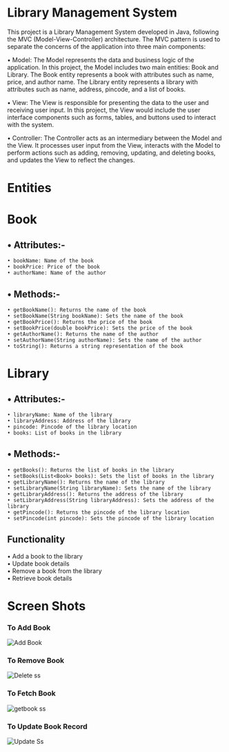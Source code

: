 # Library Management System
This project is a Library Management System developed in Java, following the MVC (Model-View-Controller) architecture. The MVC pattern is used to separate the concerns of the application into three main components:

• Model: The Model represents the data and business logic of the application. In this project, the Model includes two main entities: Book and Library. The Book entity represents a book with attributes such as name, price, and author name. The Library entity represents a library with attributes such as name, address, pincode, and a list of books.

• View: The View is responsible for presenting the data to the user and receiving user input. In this project, the View would include the user interface components such as forms, tables, and buttons used to interact with the system.

• Controller: The Controller acts as an intermediary between the Model and the View. It processes user input from the View, interacts with the Model to perform actions such as adding, removing, updating, and deleting books, and updates the View to reflect the changes.

# Entities
# Book
## • Attributes:-     
    • bookName: Name of the book  
    • bookPrice: Price of the book  
    • authorName: Name of the author  
## • Methods:-  
    • getBookName(): Returns the name of the book  
    • setBookName(String bookName): Sets the name of the book  
    • getBookPrice(): Returns the price of the book  
    • setBookPrice(double bookPrice): Sets the price of the book  
    • getAuthorName(): Returns the name of the author  
    • setAuthorName(String authorName): Sets the name of the author  
    • toString(): Returns a string representation of the book  

# Library  
## • Attributes:-    
    • libraryName: Name of the library    
    • libraryAddress: Address of the library    
    • pincode: Pincode of the library location  
    • books: List of books in the library  
## • Methods:-    
    • getBooks(): Returns the list of books in the library  
    • setBooks(List<Book> books): Sets the list of books in the library  
    • getLibraryName(): Returns the name of the library  
    • setLibraryName(String libraryName): Sets the name of the library  
    • getLibraryAddress(): Returns the address of the library  
    • setLibraryAddress(String libraryAddress): Sets the address of the library  
    • getPincode(): Returns the pincode of the library location  
    • setPincode(int pincode): Sets the pincode of the library location  

  ## Functionality  
  • Add a book to the library  
  • Update book details  
  • Remove a book from the library  
  • Retrieve book details  
  # Screen Shots
  ### To Add Book  
  ![Add Book](https://github.com/krishnaydv22/Library-Management-System/assets/78638214/4b15fe1a-c427-4123-acd1-282f67d6c5e8)  
  ### To Remove Book
  ![Delete ss](https://github.com/krishnaydv22/Library-Management-System/assets/78638214/7144081d-71e7-4179-a7d8-701ebc8d054c) 
  ### To Fetch Book
![getbook ss](https://github.com/krishnaydv22/Library-Management-System/assets/78638214/1f6db0e3-1039-49cc-915e-045b2acefedc)  
### To Update Book Record
![Update Ss](https://github.com/krishnaydv22/Library-Management-System/assets/78638214/e2e49d41-2870-4a66-9136-792d0cfaeefb)  

  

  
  

